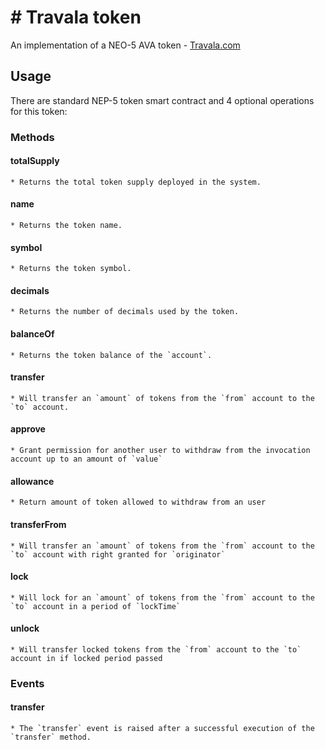 # # Travala token

An implementation of a NEO-5 AVA token - [Travala.com](https://travala.com)

## Usage

There are standard NEP-5 token smart contract and 4 optional operations for this token:

### Methods

#### totalSupply

	* Returns the total token supply deployed in the system.

#### name

	* Returns the token name.

#### symbol

	* Returns the token symbol.

#### decimals

	* Returns the number of decimals used by the token.

#### balanceOf

	* Returns the token balance of the `account`.

#### transfer

	* Will transfer an `amount` of tokens from the `from` account to the `to` account.

#### approve

	* Grant permission for another user to withdraw from the invocation account up to an amount of `value`

#### allowance

	* Return amount of token allowed to withdraw from an user

#### transferFrom

	* Will transfer an `amount` of tokens from the `from` account to the `to` account with right granted for `originator`

#### lock

	* Will lock for an `amount` of tokens from the `from` account to the `to` account in a period of `lockTime`

#### unlock

	* Will transfer locked tokens from the `from` account to the `to` account in if locked period passed

### Events

#### transfer

	* The `transfer` event is raised after a successful execution of the `transfer` method.

